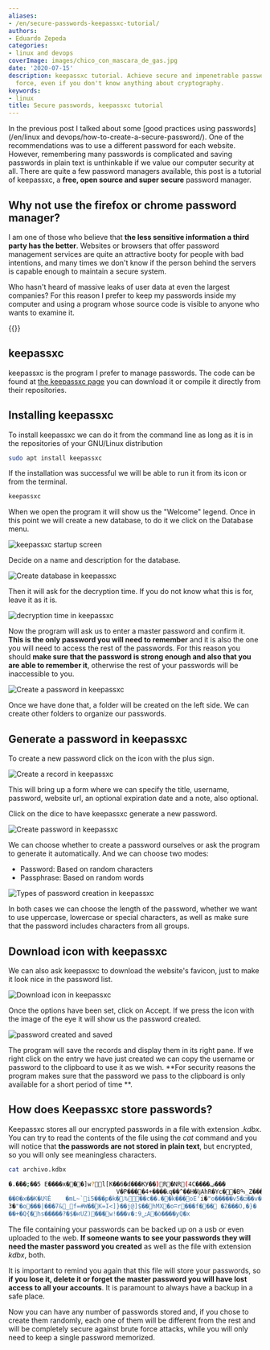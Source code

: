 ```yaml
---
aliases:
- /en/secure-passwords-keepassxc-tutorial/
authors:
- Eduardo Zepeda
categories:
- linux and devops
coverImage: images/chico_con_mascara_de_gas.jpg
date: '2020-07-15'
description: keepassxc tutorial. Achieve secure and impenetrable passwords by brute
  force, even if you don't know anything about cryptography.
keywords:
- linux
title: Secure passwords, keepassxc tutorial
---
```


In the previous post I talked about some [good practices using passwords](/en/linux and devops/how-to-create-a-secure-password/). One of the recommendations was to use a different password for each website. However, remembering many passwords is complicated and saving passwords in plain text is unthinkable if we value our computer security at all. There are quite a few password managers available, this post is a tutorial of keepassxc, a **free, open source and super secure** password manager.

## Why not use the firefox or chrome password manager?

I am one of those who believe that **the less sensitive information a third party has the better**. Websites or browsers that offer password management services are quite an attractive booty for people with bad intentions, and many times we don't know if the person behind the servers is capable enough to maintain a secure system.

Who hasn't heard of massive leaks of user data at even the largest companies? For this reason I prefer to keep my passwords inside my computer and using a program whose source code is visible to anyone who wants to examine it.

{{<ad>}}

## keepassxc

keepassxc is the program I prefer to manage passwords. The code can be found at [the keepassxc page](https://keepassxc.org/#?) you can download it or compile it directly from their repositories.

## Installing keepassxc

To install keepassxc we can do it from the command line as long as it is in the repositories of your GNU/Linux distribution

```bash
sudo apt install keepassxc
```

If the installation was successful we will be able to run it from its icon or from the terminal.

```bash
keepassxc
```

When we open the program it will show us the "Welcome" legend. Once in this point we will create a new database, to do it we click on the Database menu.

![keepassxc startup screen](images/keepassxc-pantalla-inicio.png)

Decide on a name and description for the database.

![Create database in keepassxc](images/keepassxc-crear-base-de-datos.png)

Then it will ask for the decryption time. If you do not know what this is for, leave it as it is.

![decryption time in keepassxc](images/keepassxc-tiempo-descifrado.png)

Now the program will ask us to enter a master password and confirm it. **This is the only password you will need to remember** and it is also the one you will need to access the rest of the passwords. For this reason you should **make sure that the password is strong enough and also that you are able to remember it**, otherwise the rest of your passwords will be inaccessible to you.

![Create a password in keepassxc](images/keepassxc-contrasena.png)

Once we have done that, a folder will be created on the left side. We can create other folders to organize our passwords.

## Generate a password in keepassxc

To create a new password click on the icon with the plus sign.

![Create a record in keepassxc](images/keepassxc-carpeta.png)

This will bring up a form where we can specify the title, username, password, website url, an optional expiration date and a note, also optional.

Click on the dice to have keepassxc generate a new password.

![Create password in keepassxc](images/formulario-de-contrasena-keepassxc.png)

We can choose whether to create a password ourselves or ask the program to generate it automatically. And we can choose two modes:

* Password: Based on random characters
* Passphrase: Based on random words

![Types of password creation in keepassxc](images/modos-creacion-contrasena-keepassxc.png)

In both cases we can choose the length of the password, whether we want to use uppercase, lowercase or special characters, as well as make sure that the password includes characters from all groups.

## Download icon with keepassxc

We can also ask keepassxc to download the website's favicon, just to make it look nice in the password list.

![Download icon in keepassxc](images/keepassxc-descargar-icono.png)

Once the options have been set, click on Accept. If we press the icon with the image of the eye it will show us the password created.

![password created and saved](images/contrasena-guardada-keepassxc.png)

The program will save the records and display them in its right pane. If we right click on the entry we have just created we can copy the username or password to the clipboard to use it as we wish. **For security reasons the program makes sure that the password we pass to the clipboard is only available for a short period of time **.

## How does Keepassxc store passwords?

Keepassxc stores all our encrypted passwords in a file with extension _.kdbx_. You can try to read the contents of the file using the _cat_ command and you will notice that **the passwords are not stored in plain text**, but encrypted, so you will only see meaningless characters.

```bash
cat archivo.kdbx

�.�ٞ��;��5 E����x���]w?l[K��6�d���KУ��)R�NR(4C����ݠ���
                              V�P����4+����ׁ˪q��^��H�ǉAhR�Yc��Bߒ_Z���<���C�[��W�]ސ�o�ӎ �*쑜�����i9.�e���}`�9	uܼJ+��v�~RLf����y�8�I(~E}�M��bÄ�h@'2��|#$�8�D%|�;~j:
��0�x��K�UϥÈ	�mL~`i5���p�k�᭾Ԉ��c��.�׏�k���oE'i�"o�����v5�⚂��v�p8"�n��[so�.�gȣև�H��V&�(g.���0���_w:�s�@�
3�"�o���|���7&_f=#W��ۡK=I<]}��j@]$��hMX�oʭr���f�׹��	�Z���O,�}�
��+�Q{�hs�����?�$�ҥUZ)���w!���v�:ݜ9A�ò����уQ�x
```

The file containing your passwords can be backed up on a usb or even uploaded to the web. **If someone wants to see your passwords they will need the master password you created** as well as the file with extension _kdbx_, both.

It is important to remind you again that this file will store your passwords, so **if you lose it, delete it or forget the master password you will have lost access to all your accounts**. It is paramount to always have a backup in a safe place.

Now you can have any number of passwords stored and, if you chose to create them randomly, each one of them will be different from the rest and will be completely secure against brute force attacks, while you will only need to keep a single password memorized.